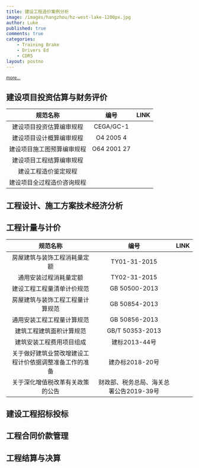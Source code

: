 ```yaml
---
title: 建设工程造价案例分析
image: /images/hangzhou/hz-west-lake-1200px.jpg
author: Luke
published: true
comments: true
categories: 
    - Training Brake
    - Drivers Ed
    - CDRS
layout: postno
---
```





<small>[more...](/docs/new-safe-driving-product-for-families.pdf)</small>

<!--<embed src="/docs/new-safe-driving-product-for-families.pdf" width="1000" height="1000" type="application/pdf"/>-->

<!-- <div class="embed-responsive embed-responsive-16by9"> -->
  <!-- <iframe class="embed-responsive-item" src="" allowfullscreen></iframe> -->
<!-- </div> -->







## 建设项目投资估算与财务评价


|         规范名称                       |       编号       |         LINK        |  
|:----------------------------------:|:------------------:|:---------------------:|
|         建设项目投资估算编审规程      |     CEGA/GC-1      |       |  
|          建设项目设计概算编审规程     |     O4   2005 4    |     |         
|         建设项目施工图预算编审规程    |    O64   2001 27   |     |          
|  建设项目工程结算编审规程             |                     |       |                        
|  建设工程造价鉴定规程                 |                     |       |                                
|  建设项目全过程造价咨询规程            |                    |        |                              



## 工程设计、施工方案技术经济分析




## 工程计量与计价



|         规范名称              |       编号      |       LINK       |  
|:----------------------------:|:---------------:|:------------:|
|  房屋建筑与装饰工程消耗量定额       |    TY01-31-2015      |       |
|   通用安装过程消耗量定额   |     TY02-31-2015  |        |         
|   建设工程工程量清单计价规范       |   GB 50500-2013 |    |
|  房屋建筑与装饰工程工程量计算规范   |   GB 50854-2013     |       |
|  通用安装工程工程量计算规范   |   GB 50856-2013     |       |
|  建筑工程建筑面积计算规范   |   GB/T 50353-2013     |       |
|  建筑安装工程费用项目组成   |   建标2013-44号     |       |
|  关于做好建筑业营改增建设工程计价依据调整准备工作的准备   | 建办标2018-20号   |       |
|  关于深化增值税改革有关政策的公告  |  财政部、税务总局、海关总署公告2019-39号  |       |



## 建设工程招标投标




## 工程合同价款管理



## 工程结算与决算


